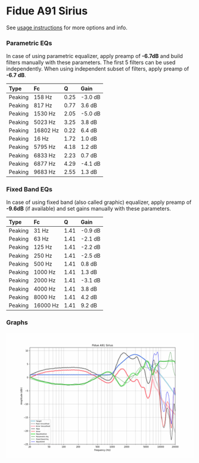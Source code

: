 # Fidue A91 Sirius
See [usage instructions](https://github.com/jaakkopasanen/AutoEq#usage) for more options and info.

### Parametric EQs
In case of using parametric equalizer, apply preamp of **-6.7dB** and build filters manually
with these parameters. The first 5 filters can be used independently.
When using independent subset of filters, apply preamp of **-6.7 dB**.

| Type    | Fc       |    Q | Gain    |
|:--------|:---------|:-----|:--------|
| Peaking | 158 Hz   | 0.25 | -3.0 dB |
| Peaking | 817 Hz   | 0.77 | 3.6 dB  |
| Peaking | 1530 Hz  | 2.05 | -5.0 dB |
| Peaking | 5023 Hz  | 3.25 | 3.8 dB  |
| Peaking | 16802 Hz | 0.22 | 6.4 dB  |
| Peaking | 16 Hz    | 1.72 | 1.0 dB  |
| Peaking | 5795 Hz  | 4.18 | 1.2 dB  |
| Peaking | 6833 Hz  | 2.23 | 0.7 dB  |
| Peaking | 6877 Hz  | 4.29 | -4.1 dB |
| Peaking | 9683 Hz  | 2.55 | 1.3 dB  |

### Fixed Band EQs
In case of using fixed band (also called graphic) equalizer, apply preamp of **-9.6dB**
(if available) and set gains manually with these parameters.

| Type    | Fc       |    Q | Gain    |
|:--------|:---------|:-----|:--------|
| Peaking | 31 Hz    | 1.41 | -0.9 dB |
| Peaking | 63 Hz    | 1.41 | -2.1 dB |
| Peaking | 125 Hz   | 1.41 | -2.2 dB |
| Peaking | 250 Hz   | 1.41 | -2.5 dB |
| Peaking | 500 Hz   | 1.41 | 0.8 dB  |
| Peaking | 1000 Hz  | 1.41 | 1.3 dB  |
| Peaking | 2000 Hz  | 1.41 | -3.1 dB |
| Peaking | 4000 Hz  | 1.41 | 3.8 dB  |
| Peaking | 8000 Hz  | 1.41 | 4.2 dB  |
| Peaking | 16000 Hz | 1.41 | 9.2 dB  |

### Graphs
![](./Fidue%20A91%20Sirius.png)